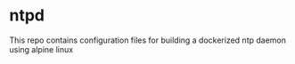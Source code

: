 # ntpd
This repo contains configuration files for building a dockerized ntp daemon using alpine linux
